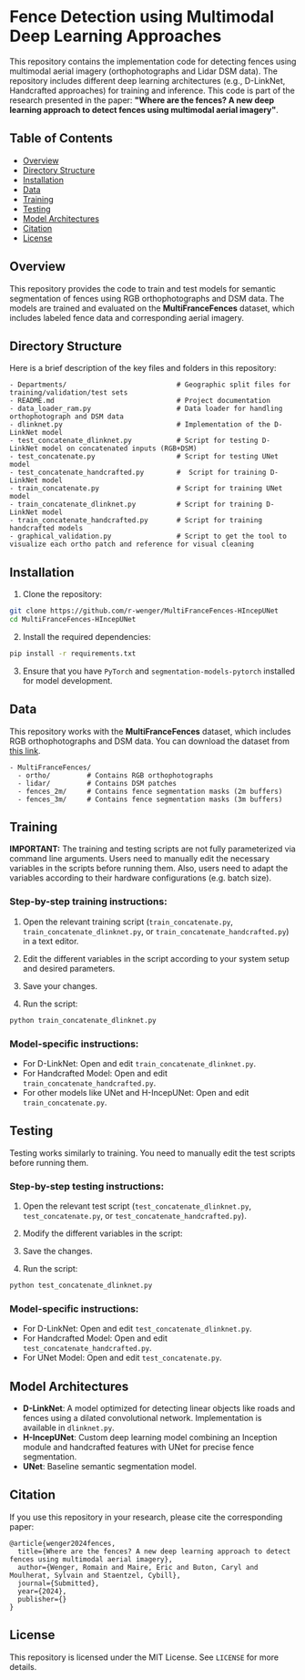 # Fence Detection using Multimodal Deep Learning Approaches

This repository contains the implementation code for detecting fences using multimodal aerial imagery (orthophotographs and Lidar DSM data). The repository includes different deep learning architectures (e.g., D-LinkNet, Handcrafted approaches) for training and inference. This code is part of the research presented in the paper: **"Where are the fences? A new deep learning approach to detect fences using multimodal aerial imagery"**.

## Table of Contents
- [Overview](#overview)
- [Directory Structure](#directory-structure)
- [Installation](#installation)
- [Data](#data)
- [Training](#training)
- [Testing](#testing)
- [Model Architectures](#model-architectures)
- [Citation](#citation)
- [License](#license)

## Overview

This repository provides the code to train and test models for semantic segmentation of fences using RGB orthophotographs and DSM data. The models are trained and evaluated on the **MultiFranceFences** dataset, which includes labeled fence data and corresponding aerial imagery.

## Directory Structure

Here is a brief description of the key files and folders in this repository:

```
- Departments/                           # Geographic split files for training/validation/test sets
- README.md                              # Project documentation
- data_loader_ram.py                     # Data loader for handling orthophotograph and DSM data
- dlinknet.py                            # Implementation of the D-LinkNet model
- test_concatenate_dlinknet.py           # Script for testing D-LinkNet model on concatenated inputs (RGB+DSM)
- test_concatenate.py                    # Script for testing UNet model
- test_concatenate_handcrafted.py        #  Script for training D-LinkNet model
- train_concatenate.py                   # Script for training UNet model
- train_concatenate_dlinknet.py          # Script for training D-LinkNet model
- train_concatenate_handcrafted.py       # Script for training handcrafted models
- graphical_validation.py                # Script to get the tool to visualize each ortho patch and reference for visual cleaning
```

## Installation

1. Clone the repository:

```bash
git clone https://github.com/r-wenger/MultiFranceFences-HIncepUNet
cd MultiFranceFences-HIncepUNet
```

2. Install the required dependencies:

```bash
pip install -r requirements.txt
```

3. Ensure that you have `PyTorch` and `segmentation-models-pytorch` installed for model development.

## Data

This repository works with the **MultiFranceFences** dataset, which includes RGB orthophotographs and DSM data. You can download the dataset from [this link](https://zenodo.org/records/13902550).

```
- MultiFranceFences/
  - ortho/         # Contains RGB orthophotographs
  - lidar/         # Contains DSM patches
  - fences_2m/     # Contains fence segmentation masks (2m buffers)
  - fences_3m/     # Contains fence segmentation masks (3m buffers)
```

## Training

**IMPORTANT:** The training and testing scripts are not fully parameterized via command line arguments. Users need to manually edit the necessary variables in the scripts before running them. Also, users need to adapt the variables according to their hardware configurations (e.g. batch size).

### Step-by-step training instructions:

1. Open the relevant training script (`train_concatenate.py`, `train_concatenate_dlinknet.py`, or `train_concatenate_handcrafted.py`) in a text editor.
   
2. Edit the different variables in the script according to your system setup and desired parameters.

3. Save your changes.

4. Run the script:

```bash
python train_concatenate_dlinknet.py
```

### Model-specific instructions:

- For D-LinkNet: Open and edit `train_concatenate_dlinknet.py`.
- For Handcrafted Model: Open and edit `train_concatenate_handcrafted.py`.
- For other models like UNet and H-IncepUNet: Open and edit `train_concatenate.py`.

## Testing

Testing works similarly to training. You need to manually edit the test scripts before running them.

### Step-by-step testing instructions:

1. Open the relevant test script (`test_concatenate_dlinknet.py`, `test_concatenate.py`, or `test_concatenate_handcrafted.py`).
   
2. Modify the different variables in the script:

3. Save the changes.

4. Run the script:

```bash
python test_concatenate_dlinknet.py
```

### Model-specific instructions:

- For D-LinkNet: Open and edit `test_concatenate_dlinknet.py`.
- For Handcrafted Model: Open and edit `test_concatenate_handcrafted.py`.
- For UNet Model: Open and edit `test_concatenate.py`.

## Model Architectures

- **D-LinkNet**: A model optimized for detecting linear objects like roads and fences using a dilated convolutional network. Implementation is available in `dlinknet.py`.
- **H-IncepUNet**: Custom deep learning model combining an Inception module and handcrafted features with UNet for precise fence segmentation.
- **UNet**: Baseline semantic segmentation model.

## Citation

If you use this repository in your research, please cite the corresponding paper:

```
@article{wenger2024fences,
  title={Where are the fences? A new deep learning approach to detect fences using multimodal aerial imagery},
  author={Wenger, Romain and Maire, Eric and Buton, Caryl and Moulherat, Sylvain and Staentzel, Cybill},
  journal={Submitted},
  year={2024},
  publisher={}
}
```

## License

This repository is licensed under the MIT License. See `LICENSE` for more details.
